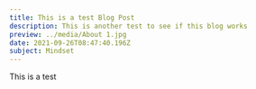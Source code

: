 ```yaml
---
title: This is a test Blog Post
description: This is another test to see if this blog works
preview: ../media/About 1.jpg
date: 2021-09-26T08:47:40.196Z
subject: Mindset
---
```

This is a test